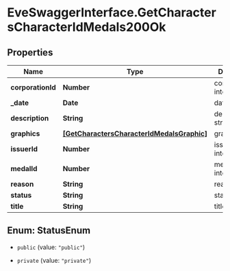 # EveSwaggerInterface.GetCharactersCharacterIdMedals200Ok

## Properties
Name | Type | Description | Notes
------------ | ------------- | ------------- | -------------
**corporationId** | **Number** | corporation_id integer | 
**_date** | **Date** | date string | 
**description** | **String** | description string | 
**graphics** | [**[GetCharactersCharacterIdMedalsGraphic]**](GetCharactersCharacterIdMedalsGraphic.md) | graphics array | 
**issuerId** | **Number** | issuer_id integer | 
**medalId** | **Number** | medal_id integer | 
**reason** | **String** | reason string | 
**status** | **String** | status string | 
**title** | **String** | title string | 


<a name="StatusEnum"></a>
## Enum: StatusEnum


* `public` (value: `"public"`)

* `private` (value: `"private"`)




